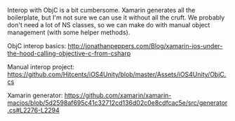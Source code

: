
Interop with ObjC is a bit cumbersome.
Xamarin generates all the boilerplate, but I'm not sure we can use it without all the cruft.
We probably don't need a lot of NS classes, so we can make do with manual object management (with some helper methods).

ObjC interop basics:
http://jonathanpeppers.com/Blog/xamarin-ios-under-the-hood-calling-objective-c-from-csharp

Manual interop project:
https://github.com/Hitcents/iOS4Unity/blob/master/Assets/iOS4Unity/ObjC.cs

Xamarin generator:
https://github.com/xamarin/xamarin-macios/blob/5d2598af695c41c32712cd136d02c0e8cdfcac5e/src/generator.cs#L2276-L2294

